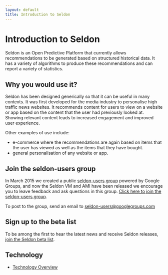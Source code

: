 ```yaml
---
layout: default
title: Introduction to Seldon
---
```


# Introduction to Seldon

Seldon is an Open Predictive Platform that currently allows recommendations to be generated based on structured historical data. It has a variety of algorithms to produce these recommendations and can report a variety of statistics.


## Why you would use it?

Seldon has been designed generically so that it can be useful in many contexts. It was first developed for the media industry to personalise high traffic news websites. It recommends content for users to view on a website or app based on the content that the user had previously looked at. Showing relevant content leads to increased engagement and improved user experience.

Other examples of use include:

* e-commerce where the recommendations are again based on items that the user has viewed as well as the items that they have bought.
* general personalisation of any website or app.

## Join the seldon-users group
In March 2015 we created a public [seldon-users group](https://groups.google.com/forum/#!forum/seldon-users) powered by Google Groups, and now the Seldon VM and AMI have been released we encourage you to leave feedback and ask questions in this group. [Click here to join the seldon-users group](https://groups.google.com/forum/#!forum/seldon-users).

To post to the group, send an email to [seldon-users@googlegroups.com](seldon-users@googlegroups.com)

## Sign up to the beta list
To be among the first to hear the latest news and receive Seldon releases, [join the Seldon beta list](http://eepurl.com/6X6n1).

## Technology

* [Technology Overview](tech.html)